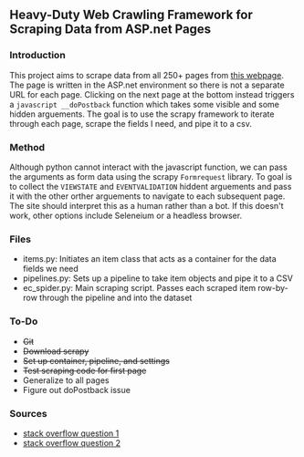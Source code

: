 ## Heavy-Duty Web Crawling Framework for Scraping Data from ASP.net Pages

### Introduction
This project aims to scrape data from all 250+ pages from [this webpage](http://environmentclearance.nic.in/gotosearch.aspx?pid=ECGranted). The page is written in the ASP.net environment so there is not a separate URL for each page. Clicking on the next page at the bottom instead triggers a `javascript __doPostback` function which takes some visible and some hidden arguements. The goal is to use the scrapy framework to iterate through each page, scrape the fields I need, and pipe it to a csv. 

### Method
Although python cannot interact with the javascript function, we can pass the arguments as form data using the scrapy `Formrequest` library. To goal is to collect the `VIEWSTATE` and `EVENTVALIDATION` hiddent arguements and pass it with the other orther arguements to navigate to each subsequent page. The site should interpret this as a human rather than a bot. If this doesn't work, other options include Seleneium or a headless browser. 

### Files
* items.py: Initiates an item class that acts as a container for the data fields we need
* pipelines.py: Sets up a pipeline to take item objects and pipe it to a CSV
* ec_spider.py: Main scraping script. Passes each scraped item row-by-row through the pipeline and into the dataset

### To-Do
* ~~Git~~
* ~~Download scrapy~~
* ~~Set up container, pipeline, and settings~~
* ~~Test scraping code for first page~~
* Generalize to all pages
* Figure out doPostback issue

### Sources
* [stack overflow question 1](http://stackoverflow.com/questions/23885771/scraping-with-dopostback-with-link-url-hidden)
* [stack overflow question 2](http://stackoverflow.com/questions/15560746/troubles-using-scrapy-with-javascript-dopostback-method)
